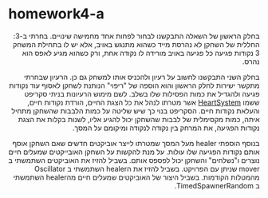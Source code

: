 # homework4-a
<div dir='rtl' lang='he'>
בחלק הראשון של השאלה התבקשנו לבחור לפחות אחד מחמישה שינויים. בחרתי ב-3:
החללית של השחקן לא נהרסת מייד כשהוא מתנגש באויב, אלא יש לו בתחילת המשחק 3 נקודות
פגיעה כל פגיעה באויב מורידה לו נקודה אחת, ורק כשהוא מגיע לאפס הוא נהרס.
  
בחלק השני התבקשנו לחשוב על רעיון ולהכניס אותו למשחק גם כן. הרעיון שבחרתי מתקשר ישירות לחלק הראשון והוא הוספה של "ריפוי" הנותנת לשחקן לאסוף עוד נקודות פגיעה ולהגדיל את כמות הפסילות שלו בשלב.
לשם מימוש הרעיונות בניתי סקריפט ששמו [HeartSystem](https://github.com/gamedev-yarin/homework4-a/blob/main/Assets/Scripts/HeartSystem.cs) אשר מטרתו לנהל את כל הצגת החיים, הורדת נקודות חיים, והעלאת נקודות חיים.
הסקריפט בנוי כך שיש שליטה על כמות הלבבות שהשחקן מתחיל איתה, כמות מקסימלית של לבבות שהשחקן יכול להגיע אליו, לשנות בקלות את הצגת נקודות הפגיעה, את המרחק בין נקודה לנקודה ומיקומם על המסך.

בנוסף הוספתי healer מעל המסך שמטרתו לייצר אוביקטים חדשים שאם השחקן אוסף אותם נקודות הפגיעה שלו עולות. על מנת להקשות על השחקן האובייקטים שמעלים חיים נוצרים ו"נשלחים" והשחקן יכול לפספס אותם.
בשביל להזיז את האוביקטים השתמשתי ב mover שניתן עם הפרויקט. בשביל להזיז את הhealer השתמשתי ב Oscillator מהמטלות הקודמות. בשביל היצור של האוביקטים שמעלים חיים מהhealer השתמשתי ב TimedSpawnerRandom.

</div>
